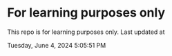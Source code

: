 # For learning purposes only
This repo is for learning purposes only.
Last updated at

Tuesday, June 4, 2024 5:05:51 PM

